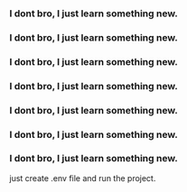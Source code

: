 ### I dont bro, I just learn something new.

### I dont bro, I just learn something new.

### I dont bro, I just learn something new.

### I dont bro, I just learn something new.

### I dont bro, I just learn something new.

### I dont bro, I just learn something new.

### I dont bro, I just learn something new.

just create .env file and run the project.
